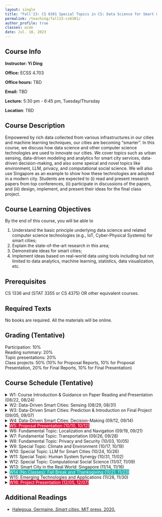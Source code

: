 ```yaml
---
layout: single
title: "Fall'23: CS 6301 Special Topics in CS: Data Science for Smart Cities"
permalink: /teaching/fall23-cs6301/
author_profile: true
classes: wide
date: Jul. 10, 2023
---
```


## Course Info

**Instructor: Yi Ding**

**Office:** ECSS 4.703 

**Office hours:** TBD

**Email:** TBD

**Lecture:** 5:30 pm - 6:45 pm, Tuesday/Thursday

**Location**: TBD



## Course Description

Empowered by rich data collected from various infrastructures in our cities and machine learning techniques, our cities are becoming “smarter”. In this course, we discuss how data science and other computer science technologies are used to innovate our cities. We cover topics such as urban sensing, data-driven modeling and analytics for smart city services, data-driven decision-making, and also some speical and novel topics like environment, LLM, privacy, and computational social science. We will also use Singapore as an example to show how these technologies are adopted in a modern city.
Students are expected to (i) read and present research papers from top conferences, (ii) participate in discussions of the papers, and (iii) design, implement, and present their ideas for the final class project.


## Course Learning Objectives

By the end of this course, you will be able to

1. Understand the basic principle underlying data science and related computer science technologies (e.g., IoT, Cyber-Physical Systems) for smart cities;
2. Explain the state-of-the-art research in this area;
3. Demonstrate ideas for smart cities;
4. Implement ideas based on real-world data using tools including but not limited to data analytics, machine learning, statistics, data visualization, etc.


## Prerequisites

CS 1336 and (STAT 3355 or CS 4375) OR other equivalent courses.



## Required Texts

No books are required. All the materials will be online.



## Grading (Tentative)

Participation: 10%<br>Reading summary: 20%<br>Topic presentations: 20%<br>Class projects: 50% (10% for Proposal Reports, 10% for Proposal Presentation, 20% for Final Reports, 10% for Final Presentation)



## Course Schedule (Tentative)

<details markdown=block>
<summary>W1: Course Introduction & Guidance on Paper Reading and Presentation (08/22, 08/24)</summary>

* Smart cities study in general
* Smart cities under the framework of Cyber-Physical Systems
* IoT and CPS

</details>


<details markdown=block>
<summary>W2: Data-Driven Smart Cities: Sensing (08/29, 08/31)</summary>

<br>Reading:

* [Azizyan, Martin, et al, "SurroundSense: Mobile Phone Localization via Ambience Fingerprinting", *ACM MobiCom* 2009](https://dl.acm.org/doi/pdf/10.1145/1614320.1614350?casa_token=DcNQXySB_p4AAAAA:8GpM2WAMI5ypuECLznhkU-zdQwbGvV4yCtC1rwMGsvMyo2Vl6Fl3EQ7Zv14LJ3esJlVz41_yWg)
* [Zhou, Pengfei, et al, "IODetector: A Generic Service for Indoor Outdoor Detection", *ACM SenSys* 2012](http://www.cs.umd.edu/class/spring2017/cmsc818G/files/iodetector.pdf)
* [Ding, Yi, et al, "Nationwide Deployment and Operation of a Virtual Arrival Detection System in the Wild", *ACM SIGCOMM* 2021](https://dl.acm.org/doi/pdf/10.1145/3452296.3472911)
* [He, Yuze, et al, "AutoMatch: Leveraging Traffic Camera to Improve Perception
and Localization of Autonomous Vehicles", *ACM SenSys* 2022 (https://yanzhenyu.com/assets/pdf/AutoMatch-SenSys22.pdf)
* [Sie, Emerson, et al, "BatMobility: Towards Flying Without Seeing for Autonomous Drones", *ACM MobiCom* 2023](https://arxiv.org/pdf/2307.11518.pdf)

</details>


<details markdown=block>
<summary>W3: Data-Driven Smart Cities: Prediction & Introduction on Final Project  (09/05, 09/07)</summary>
</details>


<details markdown=block>
<summary>W4: Data-Driven Smart Cities: Decision-Making (09/12, 09/14)</summary>
</details>


<details markdown=block>
<summary><span style="background-color:Crimson;color:White">W5: Proposal Presentation (10/10, 10/12)</span></summary>

</details>

<details markdown=block>
<summary>W6: Fundamental Topic: Localization and Navigation (09/19, 09/21)</summary>

* Outdoor Localization
* Indoor Localization
* Wi-Fi
* Bluetooth
* Light
* Acoustic

</details>


<details markdown=block>
<summary>W7: Fundamental Topic: Transportation (09/26, 09/28)</summary>

* Traffic Prediction
* Traffic Light Control
* Parking Space Prediction
* Parking Violation Prediction
* Shared Bike Reballancing
* Ambulance Routing
* Map Construction

</details>


<details markdown=block>
<summary>W8: Fundamental Topic: Privacy and Security (10/03, 10/05)</summary>

</details>


<details markdown=block>
<summary>W9: Special Topic: Climate and Environment (10/17, 10/19)</summary>

* Air Quality Detection and Prediction

</details>

<details markdown=block>
<summary>W10: Special Topic: LLM for Smart Cities (10/24, 10/26)</summary>

* Potential of ChatGPT
* Challenges and Risks

</details>

<details markdown=block>
<summary>W11: Special Topic: Human System Synergy (10/31, 11/02)</summary>

* Human-in-the-Loop

</details>


<details markdown=block>
<summary>W12: Special Topic: Computational Social Science (11/07, 11/09)</summary>

* Income Segregation
* Impact of Covid

<br>Reading

* [Moro, Esteban, et al. "Mobility patterns are associated with experienced income segregation in large US cities." *Nature Communications* 12.1 (2021): 4633.](https://www.nature.com/articles/s41467-021-24899-8)
* [Yabe, Takahiro, et al. "Behavioral changes during the pandemic worsened income diversity of urban encounters." *Nature Communications* 14.1 (2023): 2310.](https://www.nature.com/articles/s41467-023-37913-y)

</details>

<details markdown=block>
<summary>W13: Smart City in the Real World: Singapore (11/14, 11/16)</summary>

</details>


<details markdown=block>
<summary><span style="background-color:LightSeaGreen;color:White">W14 (No Classes): Fall Break and Thanksgiving (11/21, 11/23)</span></summary>

</details>

<details markdown=block>
<summary>W15: Emerging Technologies and Applications (11/28, 11/30)</summary>

* Lidar on Smartphones
* Drones
* Autonomous Driving
* 5G and 6G

  * Edge Offloading

* On-Demand Vehicles
* On-Demand Delivery

</details>


<details markdown=block>
<summary><span style="background-color:Crimson;color:White">W16: Project Presentation (12/05, 12/07)</span></summary>

</details>

## Additional Readings

* [Halegoua, Germaine. *Smart cities*. MIT press, 2020.](https://mitpress.mit.edu/9780262538053/smart-cities/)





